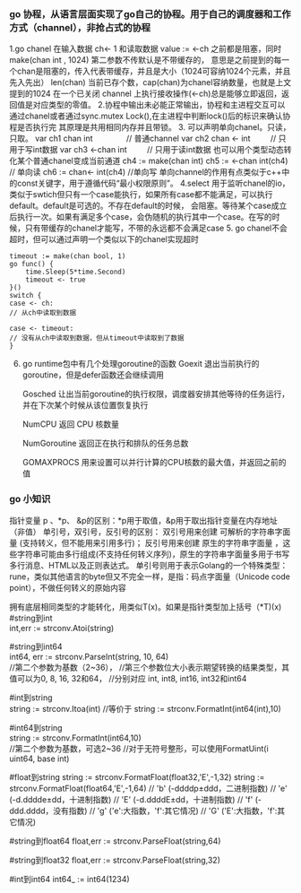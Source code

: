
### go 协程，从语言层面实现了go自己的协程。用于自己的调度器和工作方式（channel），非抢占式的协程

1.go chanel 在输入数据 ch<- 1 和读取数据 value := <-ch 之前都是阻塞，同时 make(chan int , 1024) 第二参数不传默认是不带缓存的，
意思是之前提到的每一个chan是阻塞的，传入代表带缓存，并且是大小（1024可容纳1024个元素，并且先入先出）
   len(chan) 当前已存个数，cap(chan)为chanel容纳数量，也就是上文提到的1024
   在一个已关闭 channel 上执行接收操作(<-ch)总是能够立即返回，返回值是对应类型的零值。
2.协程中输出未必能正常输出，协程和主进程交互可以通过chanel或者通过sync.mutex Lock(),在主进程中判断lock()后的标识来确认协程是否执行完
其原理是共用相同内存并且带锁。
3. 可以声明单向chanel。只读，只取。
	var ch1 chan int  　　　　// 普通channel
	var ch2 chan <- int 　　 // 只用于写int数据
	var ch3 <-chan int 　　 // 只用于读int数据
	也可以用个类型动态转化某个普通chanel变成当前通道
	ch4 := make(chan int)
	ch5 := <-chan int(ch4)   // 单向读
	ch6 := chan<- int(ch4)  //单向写
	单向channel的作用有点类似于c++中的const关键字，用于遵循代码“最小权限原则”。
4.select 用于监听chanel的io，类似于swtich但只有一个case能执行，如果所有case都不能满足，可以执行default。default是可选的。不存在default的时候，
会阻塞。等待某个case成立后执行一次。如果有满足多个case，会伪随机的执行其中一个case。在写的时候，只有带缓存的chanel才能写，不带的永远都不会满足case
5. go chanel不会超时，但可以通过声明一个类似以下的chanel实现超时

	timeout := make(chan bool, 1)
	go func() {
		time.Sleep(5*time.Second)
		timeout <- true
	}()
	switch {
	case <- ch:
	// 从ch中读取到数据

	case <- timeout:
	// 没有从ch中读取到数据，但从timeout中读取到了数据
	}
6. go runtime包中有几个处理goroutine的函数
	Goexit 退出当前执行的goroutine，但是defer函数还会继续调用

	Gosched 让出当前goroutine的执行权限，调度器安排其他等待的任务运行，并在下次某个时候从该位置恢复执行

	NumCPU 返回 CPU 核数量

	NumGoroutine 返回正在执行和排队的任务总数

	GOMAXPROCS 用来设置可以并行计算的CPU核数的最大值，并返回之前的值
	
### go 小知识
指针变量 p 、*p、 &p的区别：*p用于取值，&p用于取出指针变量在内存地址（非值）
单引号，双引号，反引号的区别：
	双引号用来创建 可解析的字符串字面量 (支持转义，但不能用来引用多行)；
	反引号用来创建 原生的字符串字面量 ，这些字符串可能由多行组成(不支持任何转义序列)，原生的字符串字面量多用于书写多行消息、HTML以及正则表达式。
	单引号则用于表示Golang的一个特殊类型：rune，类似其他语言的byte但又不完全一样，是指：码点字面量（Unicode code point），不做任何转义的原始内容

拥有底层相同类型的才能转化，用类似T(x)。如果是指针类型加上括号（*T)(x) 
#string到int  
int,err := strconv.Atoi(string)  

#string到int64  
int64, err := strconv.ParseInt(string, 10, 64)  
//第二个参数为基数（2~36），
//第三个参数位大小表示期望转换的结果类型，其值可以为0, 8, 16, 32和64，
//分别对应 int, int8, int16, int32和int64

#int到string  
string := strconv.Itoa(int) 
//等价于
string := strconv.FormatInt(int64(int),10)
 
#int64到string  
string := strconv.FormatInt(int64,10)  
//第二个参数为基数，可选2~36
//对于无符号整形，可以使用FormatUint(i uint64, base int)

#float到string
string := strconv.FormatFloat(float32,'E',-1,32)
string := strconv.FormatFloat(float64,'E',-1,64)
// 'b' (-ddddp±ddd，二进制指数)
// 'e' (-d.dddde±dd，十进制指数)
// 'E' (-d.ddddE±dd，十进制指数)
// 'f' (-ddd.dddd，没有指数)
// 'g' ('e':大指数，'f':其它情况)
// 'G' ('E':大指数，'f':其它情况)

#string到float64
float,err := strconv.ParseFloat(string,64)

#string到float32
float,err := strconv.ParseFloat(string,32)

#int到int64
int64_ := int64(1234)


